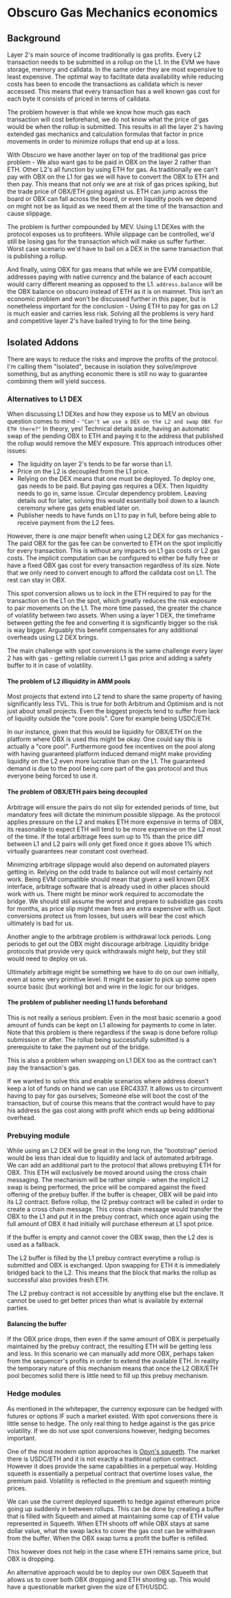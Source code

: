 # Obscuro Gas Mechanics economics

## Background

Layer 2's main source of income traditionally is gas profits. Every L2 transaction needs to be submitted in a rollup
on the L1. In the EVM we have storage, memory and calldata. In the same order they are most expensive to least expensive. The optimal way to facilitate data availability while reducing costs has been to encode the transactions as calldata which is never accessed. This means that every transaction has a well known gas cost for each byte it consists of priced in terms of calldata. 

The problem however is that while we know how much gas each transaction will cost beforehand, we do not know what the price of gas would be when the rollup is submitted. This results in all the layer 2's having extended gas mechanics and calculation formulas that factor in price movements in order to minimize rollups that end up at a loss. 

With Obscuro we have another layer on top of the traditional gas price problem - We also want gas to be paid in OBX on the layer 2 rather than ETH. Other L2's all function by using ETH for gas. As traditionally we can't pay with OBX on the L1 for gas we will have to convert the OBX to ETH and then pay. This means that not only we are at risk of gas prices spiking, but the trade price of OBX/ETH going against us. ETH can jump across the board or OBX can fall across the board, or even liquidity pools we depend on might not be as liquid as we need them at the time of the transaction and cause slippage. 

The problem is further compounded by MEV. Using L1 DEXes with the protocol exposes us to profiteers. While slippage can be controlled, we'd still be losing gas for the transaction which will make us suffer further. Worst case scenario we'd have to bail on a DEX in the same transaction that is publishing a rollup. 

And finally, using OBX for gas means that while we are EVM compatible, addresses paying with native currency and the balance of each account would carry different meaning as opposed to the L1. `address.balance` will be the OBX balance on obscuro instead of ETH as it is on mainnet. This isn't an economic problem and won't be discussed further in this paper, but is nonetheless important for the conclusion - Using ETH to pay for gas on L2 is much easier and carries less risk. Solving all the problems is very hard and competitive layer 2's have bailed trying to for the time being. 

## Isolated Addons

There are ways to reduce the risks and improve the profits of the protocol. I'm calling them "Isolated", because in isolation they solve/improve something, but as anything economic there is still no way to guarantee combining them will yield success.

### Alternatives to L1 DEX

When discussing L1 DEXes and how they expose us to MEV an obvious question comes to mind - `"Can't we use a DEX on the L2 and swap OBX for ETH there?"` In theory, yes! Technical details aside, having an automatic swap of the pending OBX to ETH and paying it to the address that published the rollup would remove the MEV exposure. This approach introduces other issues: 

- The liquidity on layer 2's tends to be far worse than L1.
- Price on the L2 is decoupled from the L1 price. 
- Relying on the DEX means that one must be deployed. To deploy one, gas needs to be paid. But paying gas requires a DEX. Then liquidity needs to go in, same issue. Circular dependency problem. Leaving details out for later, solving this would essentially boil down to a launch ceremony where gas gets enabled later on. 
- Publisher needs to have funds on L1 to pay in full, before being able to receive payment from the L2 fees.

However, there is one major benefit when using L2 DEX for gas mechanics - The paid OBX for the gas fee can be converted to ETH on the spot implicitly for every transaction. This is without any impacts on L1 gas costs or L2 gas costs. The implicit computation can be configured to either be fully free or have a fixed OBX gas cost for every transaction regardless of its size. Note that we only need to convert enough to afford the calldata cost on L1. The rest can stay in OBX.

This spot conversion allows us to lock in the ETH required to pay for the transaction on the L1 on the spot, which greatly reduces the risk exposure to pair movements on the L1. The more time passed, the greater the chance of volatility between two assets. When using a layer 1 DEX, the timeframe between getting the fee and converting it is significantly bigger so the risk is way bigger. Arguably this benefit compensates for any additional overheads using L2 DEX brings.

The main challenge with spot conversions is the same challenge every layer 2 has with gas - getting reliable current L1 gas price and adding a safety buffer to it in case of volatility. 


#### The problem of L2 illiquidity in AMM pools

Most projects that extend into L2 tend to share the same property of having significantly less TVL. This is true for both Arbitrum and Optimism and is not just about small projects. Even the biggest projects tend to suffer from lack of liquidity outside the "core pools". Core for example being USDC/ETH. 


In our instance, given that this would be liquidity for OBX/ETH on the platform where OBX is used this might be okay. One could say this is actually a "core pool". Furthermore good fee incentives on the pool along with having guaranteed platform induced demand might make providing liquidity on the L2 even more lucrative than on the L1. The guaranteed demand is due to the pool being core part of the gas protocol and thus everyone being forced to use it.

#### The problem of OBX/ETH pairs being decoupled

Arbitrage will ensure the pairs do not slip for extended periods of time, but mandatory fees will dictate the minimum possible slippage. As the protocol applies pressure on the L2 and makes ETH more expensive in terms of OBX, its reasonable to expect ETH will tend to be more expensive on the L2 most of the time. If the total arbitrage fees sum up to 1% than the price diff between L1 and L2 pairs will only get fixed once it goes above 1% which virtually guarantees near constant cost overhead.

Minimizing arbitrage slippage would also depend on automated players getting in. Relying on the odd trade to balance out will most certainly not work. Being EVM compatible should mean that given a well known DEX interface, arbitrage software that is already used in other places should work with us. There might be minor work required to accomodate the bridge. We should still assume the worst and prepare to subsidize gas costs for months, as price slip might mean fees are extra expensive with us. Spot conversions protect us from losses, but users will bear the cost which ultimately is bad for us.

Another angle to the arbitrage problem is withdrawal lock periods. Long periods to get out the OBX might discourage arbitrage. Liquidity bridge protocols that provide very quick withdrawals might help, but they still would need to deploy on us. 

Ultimately arbitrage might be something we have to do on our own initially, even at some very primitive level. It might be easier to pick up some open source basic (but working) bot and wire in the logic for our bridges.


#### The problem of publisher needing L1 funds beforehand

This is not really a serious problem. Even in the most basic scenario a good amount of funds can be kept on L1 allowing for payments to come in later. Note that this problem is there regardless if the swap is done before rollup submission or after. The rollup being successfully submitted is a prerequisite to take the payment out of the bridge. 

This is also a problem when swapping on L1 DEX too as the contract can't pay the transaction's gas. 

If we wanted to solve this and enable scenarios where address doesn't keep a lot of funds on hand we can use ERC4337.
It allows us to circumvent having to pay for gas ourselves; Someone else will boot the cost of the transaction, but of course this means that the contract would have to pay his address the gas cost along with profit which ends up being additional overhead.


### Prebuying module

While using an L2 DEX will be great in the long run, the "bootstrap" period would be less than ideal due to liquidity and lack of automated arbitrage.
We can add an additional part to the protocol that allows prebuying ETH for OBX. This ETH will exclusively be moved around using the cross chain messaging.
The mechanism will be rather simple - when the implicit L2 swap is being performed, the price will be compared against the fixed offering of the prebuy buffer.
If the buffer is cheaper, OBX will be paid into its L2 contract. Before rollup, the l2 prebuy contract will be called in order to create a cross chain message.
This cross chain message would transfer the OBX to the L1 and put it in the prebuy contract, which once again using the full amount of OBX it had initially will purchase ethereum at L1 spot price. 

If the buffer is empty and cannot cover the OBX swap, then the L2 dex is used as a fallback.

The L2 buffer is filled by the L1 prebuy contract everytime a rollup is submitted and OBX is exchanged. Upon swapping for ETH it is immediately bridged back to the L2. This means that the block that marks the rollup as successful also provides fresh ETH.

The L2 prebuy contract is not accessible by anything else but the enclave. It cannot be used to get better prices than what is available by external parties.


#### Balancing the buffer

If the OBX price drops, then even if the same amount of OBX is perpetually maintained by the prebuy contract, the resulting ETH will be getting less and less. In this scenario we can manually add more OBX, perhaps taken from the sequencer's profits in order to extend the available ETH. In reality the temporary nature of this mechanism means that once the L2 OBX/ETH pool becomes solid there is little need to fill up this prebuy mechanism. 

### Hedge modules

As mentioned in the whitepaper, the currency exposure can be hedged with futures or options IF such a market existed.
With spot conversions there is little sense to hedge. The only real thing to hedge against is the gas price volatility.
If we do not use spot conversions however, hedging becomes important.

One of the most modern option approaches is [Opyn's squeeth](https://www.opyn.co/?ct=NL). The market there is USDC/ETH and it is not exactly a traditonal option contract. However it does provide the same capabilities in a perpetual way. Holding squeeth is essentially a perpetual contract that overtime loses value, the premium paid. Volatility is reflected in the premium and squeeth minting prices.

We can use the current deployed squeeth to hedge against ethereum price going up suddenly in between rollups. This can be done by creating a buffer that is filled with Squeeth and aimed at maintaining some cap of ETH value represented in Squeeth. When ETH shoots off while OBX stays at same dollar value, what the swap lacks to cover the gas cost can be withdrawn from the buffer. When the OBX swap turns a profit the buffer is refilled. 

This however does not help in the case where ETH remains same price, but OBX is dropping. 

An alternative approach would be to deploy our own OBX Squeeth that allows us to cover both OBX dropping and ETH shooting up. This would have a questionable market given the size of ETH/USDC. 


